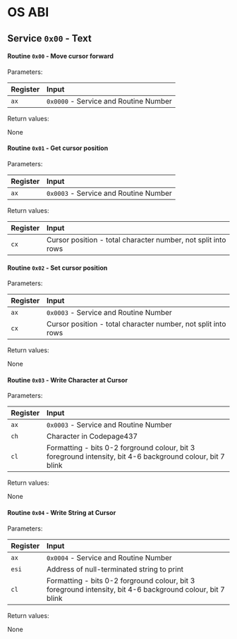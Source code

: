 # OS ABI

## Service `0x00` - Text

#### Routine `0x00` - Move cursor forward
Parameters:

  | Register | Input |
  | :- | :- |
  | `ax` | `0x0000` - Service and Routine Number |

Return values:
  
  None

#### Routine `0x01` - Get cursor position
Parameters:

  | Register | Input |
  | :- | :- |
  | `ax` | `0x0003` - Service and Routine Number |

Return values:
  
  | Register | Input |
  | :- | :- |
  | `cx` | Cursor position - total character number, not split into rows | 

#### Routine `0x02` - Set cursor position
Parameters:

  | Register | Input |
  | :- | :- |
  | `ax` | `0x0003` - Service and Routine Number |
  | `cx` | Cursor position - total character number, not split into rows | 

Return values:
  
  None

#### Routine `0x03` - Write Character at Cursor
Parameters:

  | Register | Input |
  | :- | :- |
  | `ax` | `0x0003` - Service and Routine Number |
  | `ch` | Character in Codepage437 |
  | `cl` | Formatting - bits 0-2 forground colour, bit 3 foreground intensity, bit 4-6 background colour, bit 7 blink | 

Return values:
  
  None

#### Routine `0x04` - Write String at Cursor
Parameters:

  | Register | Input |
  | - | :- |
  | `ax` | `0x0004` - Service and Routine Number |
  | `esi` | Address of null-terminated string to print |
  | `cl` | Formatting - bits 0-2 forground colour, bit 3 foreground intensity, bit 4-6 background colour, bit 7 blink | 

Return values:
  
  None
